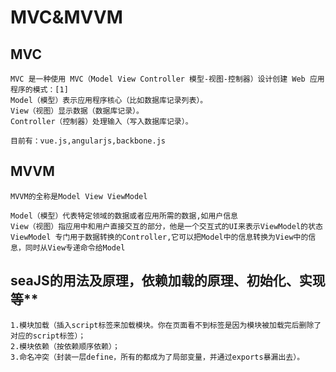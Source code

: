 # MVC&MVVM

## MVC

```
MVC 是一种使用 MVC（Model View Controller 模型-视图-控制器）设计创建 Web 应用程序的模式：[1] 
Model（模型）表示应用程序核心（比如数据库记录列表）。
View（视图）显示数据（数据库记录）。
Controller（控制器）处理输入（写入数据库记录）。

目前有：vue.js,angularjs,backbone.js

```

## MVVM

```
MVVM的全称是Model View ViewModel

Model（模型）代表特定领域的数据或者应用所需的数据,如用户信息
View（视图）指应用中和用户直接交互的部分，他是一个交互式的UI来表示ViewModel的状态
ViewModel 专门用于数据转换的Controller,它可以把Model中的信息转换为View中的信息，同时从View专递命令给Model

```

## seaJS的用法及原理，依赖加载的原理、初始化、实现等**  
```
1.模块加载（插入script标签来加载模块。你在页面看不到标签是因为模块被加载完后删除了对应的script标签）；  
2.模块依赖（按依赖顺序依赖）；  
3.命名冲突（封装一层define，所有的都成为了局部变量，并通过exports暴漏出去）。
```